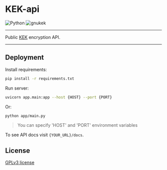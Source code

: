 # KEK-api
![Python](https://img.shields.io/badge/Python->=3.7-orange)
![gnukek](https://img.shields.io/badge/gnukek-==1.0.0-yellow)

----------

Public [KEK](https://pypi.org/project/gnukek/) encryption API.

----------

## Deployment

Install requirements:

```bash
pip install -r requirements.txt
```

Run server:

```bash
uvicorn app.main:app --host {HOST} --port {PORT}
```

Or:

```bash
python app/main.py
```

> You can specify 'HOST' and 'PORT' environment variables

To see API docs visit `{YOUR_URL}/docs`.

## License

[GPLv3 license](https://github.com/SweetBubaleXXX/KEK-api/blob/main/LICENSE)
